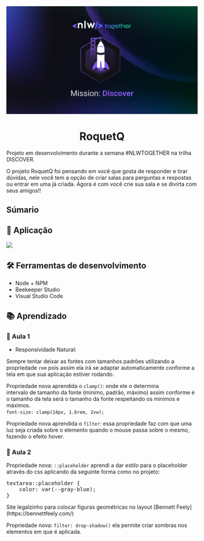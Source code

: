<img src="Thumbnail_NLW_Missao-5.png">
<h1 align="center"> RoquetQ </h1>
<p>
    Projeto em desenvolvimento durante a semana #NLWTOGETHER na trilha DISCOVER.
</p>
<p>
    O projeto RoquetQ foi pensando em você que gosta de responder e tirar dúvidas, nele você tem a opção de criar salas para perguntas e respostas ou entrar em uma já criada. Agora é com você crie sua sala e se divirta com seus amigos!!
</p>

<h2>Súmario</h2>

<h2>📌 Aplicação</h2>

<img src="home.svg">

<h2>🛠️ Ferramentas de desenvolvimento</h2>

- Node + NPM
- Beekeeper Studio
- Visual Studio Code

<h2>📚 Aprendizado</h2>

<h3>📌 Aula 1</h3>

- Responsividade Natural:
<p>
Sempre tentar deixar as fontes com tamanhos padrões utilizando a propriedade <code>rem</code> pois assim ela irá se adaptar automaticamente conforme a tela em que sua aplicação estiver rodando.
</p>
<p>
Propriedade nova aprendida o <code>clamp()</code>: onde ele o determina intervalo de tamanho da fonte (minímo, padrão, máximo) assim conforme é o tamanho da tela será o tamanho da fonte respeitando os minimos e máximos. </br>
<code>font-size: clamp(14px, 1.6rem, 2vw);</code>
</p>
<p>
Propriedade nova aprendida o <code>filter</code>: essa propriedade faz com que uma luz seja criada sobre o elemento quando o mouse passa sobre o mesmo, fazendo o efeito hover.
</p>

<h3>📌 Aula 2</h3>

<p>
Propriedade nova: <code>::placeholder</code> aprendi a dar estilo para o placeholder através do css aplicando da seguinte forma como no projeto:
</p>

<pre>
textarea::placeholder {
    color: var(--gray-blue);
}
</pre>

<p>
Site legalzinho para colocar figuras geométricas no layout [Bennett Feely](https://bennettfeely.com/)
</p>

<p>
Propriedade nova: <code>filter: drop-shadow()</code> ela permite criar sombras nos elementos em que é aplicada.
</p>